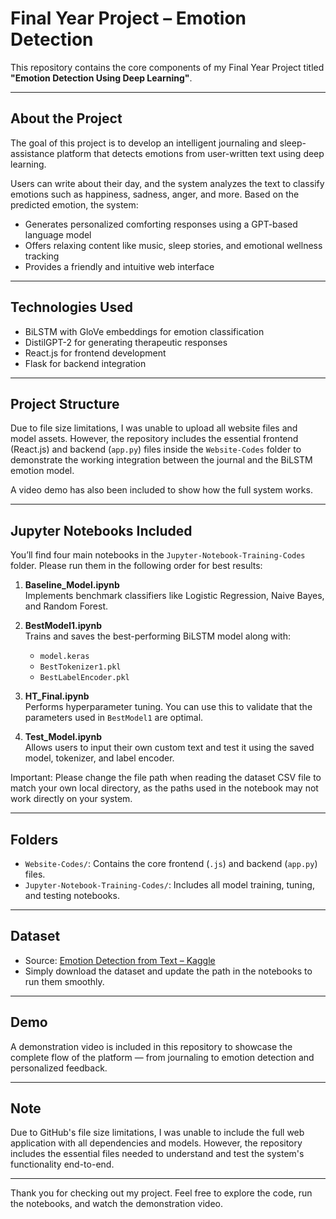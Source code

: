 # Final Year Project – Emotion Detection

This repository contains the core components of my Final Year Project titled **"Emotion Detection Using Deep Learning"**.

---

## About the Project

The goal of this project is to develop an intelligent journaling and sleep-assistance platform that detects emotions from user-written text using deep learning.

Users can write about their day, and the system analyzes the text to classify emotions such as happiness, sadness, anger, and more. Based on the predicted emotion, the system:

- Generates personalized comforting responses using a GPT-based language model
- Offers relaxing content like music, sleep stories, and emotional wellness tracking
- Provides a friendly and intuitive web interface

---

## Technologies Used

- BiLSTM with GloVe embeddings for emotion classification
- DistilGPT-2 for generating therapeutic responses
- React.js for frontend development
- Flask for backend integration

---

## Project Structure

Due to file size limitations, I was unable to upload all website files and model assets. However, the repository includes the essential frontend (React.js) and backend (`app.py`) files inside the `Website-Codes` folder to demonstrate the working integration between the journal and the BiLSTM emotion model.

A video demo has also been included to show how the full system works.

---

## Jupyter Notebooks Included

You’ll find four main notebooks in the `Jupyter-Notebook-Training-Codes` folder. Please run them in the following order for best results:

1. **Baseline_Model.ipynb**  
   Implements benchmark classifiers like Logistic Regression, Naive Bayes, and Random Forest.

2. **BestModel1.ipynb**  
   Trains and saves the best-performing BiLSTM model along with:
   - `model.keras`  
   - `BestTokenizer1.pkl`  
   - `BestLabelEncoder.pkl`

3. **HT_Final.ipynb**  
   Performs hyperparameter tuning. You can use this to validate that the parameters used in `BestModel1` are optimal.

4. **Test_Model.ipynb**  
   Allows users to input their own custom text and test it using the saved model, tokenizer, and label encoder.

Important: Please change the file path when reading the dataset CSV file to match your own local directory, as the paths used in the notebook may not work directly on your system.

---

## Folders

- `Website-Codes/`: Contains the core frontend (`.js`) and backend (`app.py`) files.
- `Jupyter-Notebook-Training-Codes/`: Includes all model training, tuning, and testing notebooks.

---

## Dataset

- Source: [Emotion Detection from Text – Kaggle](https://www.kaggle.com/datasets/pashupatigupta/emotion-detection-from-text)
- Simply download the dataset and update the path in the notebooks to run them smoothly.

---

## Demo

A demonstration video is included in this repository to showcase the complete flow of the platform — from journaling to emotion detection and personalized feedback.

---

## Note

Due to GitHub's file size limitations, I was unable to include the full web application with all dependencies and models. However, the repository includes the essential files needed to understand and test the system's functionality end-to-end.

---

Thank you for checking out my project. Feel free to explore the code, run the notebooks, and watch the demonstration video.
